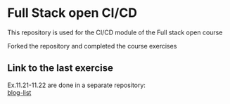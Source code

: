 # Full Stack open CI/CD

This repository is used for the CI/CD module of the Full stack open course

Forked the repository and completed the course exercises

## Link to the last exercise
Ex.11.21-11.22 are done in a separate repository:\
[blog-list](https://github.com/Roma-V/blog-list)
